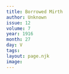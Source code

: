 ```yaml
---
title: Borrowed Mirth
author: Unknown
issue: 12
volume: 7
year: 1916
month: 27
day: V
tags:
layout: page.njk
image:
---
```

